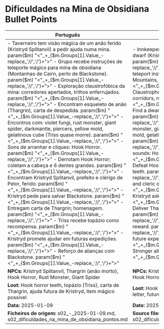 # Dificuldades na Mina de Obsidiana  Bullet Points

| Português                                                                                                                                                                                                                                                                                                                                                                                                                                                                                                                                                                                                                                                                                                                                                                                                                                                                                                                              | English                                                                                                                                                                                                                                                                                                                                                                                                                                                                                                                                                                                                                                                                                                                                                                                                                                                                                                                |
| -------------------------------------------------------------------------------------------------------------------------------------------------------------------------------------------------------------------------------------------------------------------------------------------------------------------------------------------------------------------------------------------------------------------------------------------------------------------------------------------------------------------------------------------------------------------------------------------------------------------------------------------------------------------------------------------------------------------------------------------------------------------------------------------------------------------------------------------------------------------------------------------------------------------------------------- | ---------------------------------------------------------------------------------------------------------------------------------------------------------------------------------------------------------------------------------------------------------------------------------------------------------------------------------------------------------------------------------------------------------------------------------------------------------------------------------------------------------------------------------------------------------------------------------------------------------------------------------------------------------------------------------------------------------------------------------------------------------------------------------------------------------------------------------------------------------------------------------------------------------------------- |
| - Taverneiro tem visão mágica de um anão ferido (Kristryd Splitanvil) a pedir ajuda numa mina. param($m) "<"_+_($m.Groups[1].Value_-replace_'//','/')_+_">" - Grupo recebe instruções de teleporte mágico para mina de obsidiana (Montanhas de Cairn, perto de Blackstone). param($m) "<"_+_($m.Groups[1].Value_-replace_'//','/')_+_">" - Exploração claustrofóbica da mina: corredores apertados, trilhos enferrujados. param($m) "<"_+_($m.Groups[1].Value_-replace_'//','/')_+_">" - Encontram esqueleto de anão (Thargrin), carta de despedida. param($m) "<"_+_($m.Groups[1].Value_-replace_'//','/')_+_">" - Encontros com: violet fungi, rust monster, giant spider, darkmantle, piercers, yellow mold, gelatinous cube (Triss quase morre). param($m) "<"_+_($m.Groups[1].Value_-replace_'//','/')_+_">" - Sons de arranhar e cliques: Hook Horror. param($m) "<"_+_($m.Groups[1].Value_-replace_'//','/')_+_">" - Derrotam Hook Horror; coletam a cabeça e 6 dentes grandes. param($m) "<"_+_($m.Groups[1].Value_-replace_'//','/')_+_">" - Encontram Kristryd Splitanvil, prefeito e clérigo de Pelor, ferido. param($m) "<"_+_($m.Groups[1].Value_-replace_'//','/')_+_">" - Kristryd pede para salvar Blackstone. param($m) "<"_+_($m.Groups[1].Value_-replace_'//','/')_+_">" - Entregam carta de Thargrin; homenagem. param($m) "<"_+_($m.Groups[1].Value_-replace_'//','/')_+_">" - Triss recebe topázio como recompensa. param($m) "<"_+_($m.Groups[1].Value_-replace_'//','/')_+_">" - Kristryd promete ajudar em futuras expedições. param($m) "<"_+_($m.Groups[1].Value_-replace_'//','/')_+_">" - Reforço de alianças com Blackstone. param($m) "<"_+_($m.Groups[1].Value_-replace_'//','/')_+_">"  | - Innkeeper receives magical vision of a wounded dwarf (Kristryd Splitanvil) asking for help in a mine. param($m) "<"_+_($m.Groups[1].Value_-replace_'//','/')_+_">" - Group receives magical teleport instructions to the obsidian mine (Cairn Mountains, near Blackstone). param($m) "<"_+_($m.Groups[1].Value_-replace_'//','/')_+_">" - Claustrophobic exploration of the mine: tight corridors, rusty tracks. param($m) "<"_+_($m.Groups[1].Value_-replace_'//','/')_+_">" - Find a dwarf skeleton (Thargrin), farewell letter. param($m) "<"_+_($m.Groups[1].Value_-replace_'//','/')_+_">" - Encounters: violet fungi, rust monster, giant spider, darkmantle, piercers, yellow mold, gelatinous cube (Triss nearly dies). param($m) "<"_+_($m.Groups[1].Value_-replace_'//','/')_+_">" - Scratching and clicking sounds: Hook Horror. param($m) "<"_+_($m.Groups[1].Value_-replace_'//','/')_+_">" - Defeat Hook Horror; collect its head and 6 large teeth. param($m) "<"_+_($m.Groups[1].Value_-replace_'//','/')_+_">" - Find Kristryd Splitanvil, mayor and cleric of Pelor, wounded. param($m) "<"_+_($m.Groups[1].Value_-replace_'//','/')_+_">" - Kristryd asks to save Blackstone. param($m) "<"_+_($m.Groups[1].Value_-replace_'//','/')_+_">" - Deliver Thargrins letter; tribute to the fallen miner. param($m) "<"_+_($m.Groups[1].Value_-replace_'//','/')_+_">" - Triss receives a topaz as reward. param($m) "<"_+_($m.Groups[1].Value_-replace_'//','/')_+_">" - Kristryd promises help in future expeditions. param($m) "<"_+_($m.Groups[1].Value_-replace_'//','/')_+_">" - Stronger alliances with Blackstone. param($m) "<"_+_($m.Groups[1].Value_-replace_'//','/')_+_">"  |
| **NPCs:** Kristryd Splitanvil, Thargrin (anão morto), Hook Horror, Rust Monster, Giant Spider                                                                                                                                                                                                                                                                                                                                                                                                                                                                                                                                                                                                                                                                                                                                                                                                                                          | **NPCs:** Kristryd Splitanvil, Thargrin (dead dwarf), Hook Horror, Rust Monster, Giant Spider                                                                                                                                                                                                                                                                                                                                                                                                                                                                                                                                                                                                                                                                                                                                                                                                                          |
| **Loot:** Hook horror teeth, topázio (Triss), carta de Thargrin, ajuda futura de Kristryd, item mágico possível                                                                                                                                                                                                                                                                                                                                                                                                                                                                                                                                                                                                                                                                                                                                                                                                                        | **Loot:** Hook horror teeth, topaz (Triss), Thargrins letter, future help from Kristryd, possible magic item                                                                                                                                                                                                                                                                                                                                                                                                                                                                                                                                                                                                                                                                                                                                                                                                          |
| **Data:** 2025-01-09                                                                                                                                                                                                                                                                                                                                                                                                                                                                                                                                                                                                                                                                                                                                                                                                                                                                                                                   | **Date:** 2025-01-09                                                                                                                                                                                                                                                                                                                                                                                                                                                                                                                                                                                                                                                                                                                                                                                                                                                                                                   |
| **Ficheiros de origem:** s02_-_2025-01-09.md, s02_dificuldades_na_mina_de_obsidiana_pontos.md                                                                                                                                                                                                                                                                                                                                                                                                                                                                                                                                                                                                                                                                                                                                                                                                                                          | **Source files:** s02_-_2025-01-09.md, s02_dificuldades_na_mina_de_obsidiana_pontos.md                                                                                                                                                                                                                                                                                                                                                                                                                                                                                                                                                                                                                                                                                                                                                                                                                                 |

























